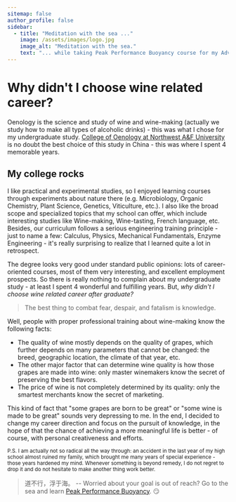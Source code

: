 ```yaml
---
sitemap: false
author_profile: false
sidebar:
  - title: "Meditation with the sea ..."
    image: /assets/images/logo.jpg
    image_alt: "Meditation with the sea."
    text: "... while taking Peak Performance Buoyancy course for my Advanced Open Water Diver certification."
---
```

# Why didn't I choose wine related career?

Oenology is the science and study of wine and wine-making (actually we study how to make all types of alcoholic drinks) - this was what I chose for my undergraduate study.
[College of Oenology at Northwest A&F University](http://wine.nwsuaf.edu.cn/) is no doubt the best choice of this study in China - this was where I spent 4 memorable years.

## My college rocks
I like practical and experimental studies, so I enjoyed learning courses through experiments about nature there (e.g. Microbiology, Organic Chemistry, Plant Science, Genetics, Viticulture, etc.).
I also like the broad scope and specialized topics that my school can offer, which include interesting studies like Wine-making, Wine-tasting, French language, etc.
Besides, our curriculum follows a serious engineering training principle - just to name a few: Calculus, Physics, Mechanical Fundamentals, Enzyme Engineering - it's really surprising to realize that I learned quite a lot in retrospect.

The degree looks very good under standard public opinions: lots of career-oriented courses, most of them very interesting, and excellent employment prospects.
So there is really nothing to complain about my undergraduate study - at least I spent 4 wonderful and fulfilling years.
But, *why didn't I choose wine related career after graduate?*

> The best thing to combat fear, despair, and fatalism is knowledge.

Well, people with proper professional training about wine-making know the following facts:
-   The quality of wine mostly depends on the quality of grapes, which further depends on many parameters that cannot be changed: the breed, geographic location, the climate of that year, etc.
-   The other major factor that can determine wine quality is how those grapes are made into wine: only master winemakers know the secret of preserving the best flavors.
-   The price of wine is not completely determined by its quality: only the smartest merchants know the secret of marketing.

This kind of fact that "some grapes are born to be great" or "some wine is made to be great" sounds very depressing to me.
In the end, I decided to change my career direction and focus on the pursuit of knowledge, in the hope of that the chance of achieving a more meaningful life is better - of course, with personal creativeness and efforts.

<small>
P.S. I am actually not so radical all the way through: an accident in the last year of my high school almost ruined my family, which brought me many years of special experience - those years hardened my mind.
Whenever something is beyond remedy, I do not regret to drop it and do not hesitate to make another thing work better.
</small>

> 道不行，浮于海。 -- Worried about your goal is out of reach? Go to the sea and learn [Peak Performance Buoyancy](https://www.padi.com/courses/peak-performance-buoyancy). :smirk:

<!-- > But man is not made for defeat. -->
